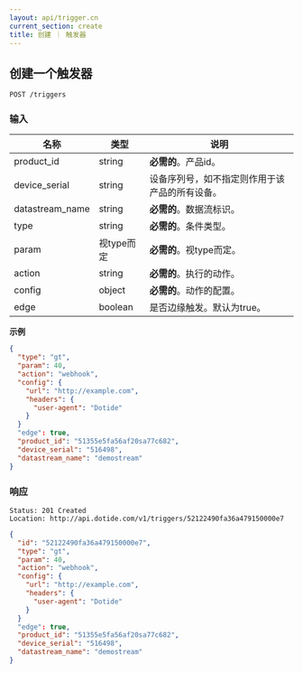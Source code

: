 ```yaml
---
layout: api/trigger.cn
current_section: create
title: 创建 ｜ 触发器
---
```


## 创建一个触发器

    POST /triggers

### 输入

| 名称             | 类型    | 说明 |
| ----------      | ------ | ------------------------- |
| product_id      | string | **必需的**。产品id。       |
| device_serial   | string | 设备序列号，如不指定则作用于该产品的所有设备。 |
| datastream_name | string | **必需的**。数据流标识。           |
| type            | string | **必需的**。条件类型。  |
| param           | 视type而定 | **必需的**。视type而定。 |
| action          | string | **必需的**。执行的动作。|
| config          | object | **必需的**。动作的配置。|
| edge            | boolean| 是否边缘触发。默认为true。|

**示例**

```json
{
  "type": "gt",
  "param": 40,
  "action": "webhook",
  "config": {
    "url": "http://example.com",
    "headers": {
      "user-agent": "Dotide"
    }
  }
  "edge": true,
  "product_id": "51355e5fa56af20sa77c682",
  "device_serial": "516498",
  "datastream_name": "demostream"
}
```

### 响应

    Status: 201 Created
    Location: http://api.dotide.com/v1/triggers/52122490fa36a479150000e7

```json
{
  "id": "52122490fa36a479150000e7",
  "type": "gt",
  "param": 40,
  "action": "webhook",
  "config": {
    "url": "http://example.com",
    "headers": {
      "user-agent": "Dotide"
    }
  }
  "edge": true,
  "product_id": "51355e5fa56af20sa77c682",
  "device_serial": "516498",
  "datastream_name": "demostream"
}
```
